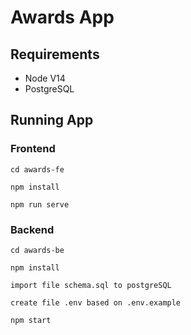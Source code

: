 # Awards App

## Requirements

- Node V14
- PostgreSQL

## Running App

### Frontend

```
cd awards-fe
```

```
npm install
```

```
npm run serve
```

### Backend

```
cd awards-be
```

```
npm install
```

```
import file schema.sql to postgreSQL
```

```
create file .env based on .env.example
```

```
npm start
```
